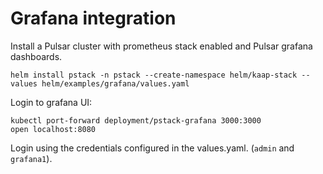 # Grafana integration

Install a Pulsar cluster with prometheus stack enabled and Pulsar grafana dashboards.
```
helm install pstack -n pstack --create-namespace helm/kaap-stack --values helm/examples/grafana/values.yaml 
```

Login to grafana UI:
```
kubectl port-forward deployment/pstack-grafana 3000:3000
open localhost:8080
```
Login using the credentials configured in the values.yaml. (`admin` and `grafana1`).